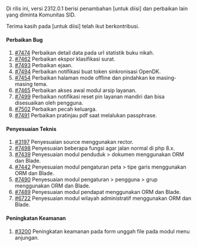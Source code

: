Di rilis ini, versi 2312.0.1 berisi penambahan [untuk diisi] dan perbaikan lain yang diminta Komunitas SID.

Terima kasih pada [untuk diisi] telah ikut berkontribusi.


#### Perbaikan Bug

1. [#7474](https://github.com/OpenSID/OpenSID/issues/7474) Perbaikan detail data pada url statistik buku nikah.
2. [#7462](https://github.com/OpenSID/OpenSID/issues/7462) Perbaikan ekspor klasifikasi surat.
3. [#7493](https://github.com/OpenSID/OpenSID/issues/7493) Perbaikan ejaan.
4. [#7494](https://github.com/OpenSID/OpenSID/issues/7494) Perbaikan notifikasi buat token sinkronisasi OpenDK.
5. [#7454](https://github.com/OpenSID/OpenSID/issues/7454) Perbaikan halaman mode offline dan pindahkan ke masing-masing tema.
6. [#7465](https://github.com/OpenSID/OpenSID/issues/7465) Perbaikan akses awal modul arsip layanan.
7. [#7499](https://github.com/OpenSID/OpenSID/issues/7499) Perbaikan notifikasi reset pin layanan mandiri dan bisa disesuaikan oleh pengguna.
8. [#7502](https://github.com/OpenSID/OpenSID/issues/7502) Perbaikan pecah keluarga.
9. [#7491](https://github.com/OpenSID/OpenSID/issues/7491) Perbaikan pratinjau pdf saat melalukan passphrase.


#### Penyesuaian Teknis

1. [#3197](https://github.com/OpenSID/premium/issues/3197) Penyesuaian source menggunakan rector.
2. [#7498](https://github.com/OpenSID/OpenSID/issues/7498) Penyesuaian beberapa fungsi agar jalan normal di php 8.x.
3. [#7439](https://github.com/OpenSID/OpenSID/issues/7439) Penyesuaian modul penduduk > dokumen menggunakan ORM dan Blade.
4. [#7442](https://github.com/OpenSID/OpenSID/issues/7442) Penyesuaian modul pengaturan peta > tipe garis menggunakan ORM dan Blade.
5. [#7490](https://github.com/OpenSID/OpenSID/issues/7490) Penyesuaian modul pengaturan > pengguna > grup menggunakan ORM dan Blade.
6. [#7489](https://github.com/OpenSID/OpenSID/issues/7489) Penyesuaian modul pendapat menggunakan ORM dan Blade.
7. [#6722](https://github.com/OpenSID/OpenSID/issues/6722) Penyesuaian modul wilayah administratif menggunakan ORM dan Blade.


#### Peningkatan Keamanan

1. [#3200](https://github.com/OpenSID/premium/issues/3200) Peningkatan keamanan pada form unggah file pada modul menu anjungan.
